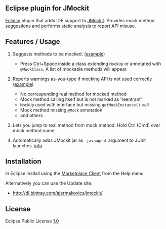 Eclipse plugin for JMockit
--
[Eclipse](http://www.eclipse.org) plugin that adds IDE support to [JMockit](http://jmockit.org). Provides mock method suggestions and performs static analysis to report API misuse.


Features / Usage
--
1. Suggests methods to be mocked. ([example](https://github.com/ajermakovics/eclipse-jmockit-assist/raw/gh-pages/images/jmockit_eclipse_autocomplete.png))
	* Press Ctrl+Space inside a class extending `MockUp` or annotated with `@MockClass`. A list of mockable methods will appear.


2. Reports warnings as-you-type if mocking API is not used correctly ([example](https://github.com/ajermakovics/eclipse-jmockit-assist/raw/gh-pages/images/jmockit_errors.png))
	* No corresponding real method for mocked method
	* Mock method calling itself but is not marked as 'reentrant'
	* `MockUp` used with interface but missing `getMockInstance()` call
	* Mock method missing `@Mock` annotation 
	* and others

3. Lets you jump to real method from mock method. Hold Ctrl (Cmd) over mock method name.

4. Automatically adds JMockit jar as `-javaagent` argument to JUnit launches. [info](http://jmockit.org/gettingStarted.html)


Installation
--
In Eclipse instlall using the [Marketplace Client](http://marketplace.eclipse.org/content/jmockit-eclipse) from the Help menu

Alternatively you can use the Update site:
 - http://dl.bintray.com/ajermakovics/jmockit/


License
--
Eclipse Public License [1.0](http://www.eclipse.org/legal/epl-v10.html)

